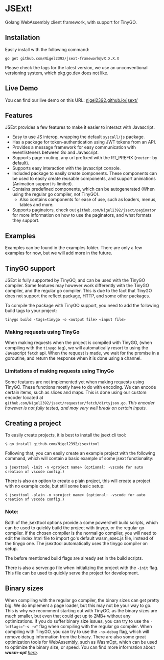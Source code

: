 # JSExt!

Golang WebAssembly client framework, with support for TinyGO.

## Installation
Easily install  with the following command:
```
go get github.com/Nigel2392/jsext-framework@vX.X.X.X
```

Please check the tags for the latest version, we use an unconventional versioning system, which pkg.go.dev does not like.

## Live Demo
You can find our live demo on this URL: [nigel2392.github.io/jsext/](https://nigel2392.github.io/jsext/)

## Features
JSExt provides a few features to make it easier to interact with Javascript.
* Easy to use JS interop, wrapping the default `syscall/js` package.
* Has a package for token-authentication using JWT tokens from an API.
* Provides a message framework for easy communication with eventlisteners between Go and Javascript.
* Supports page-routing, any url prefixed with the RT_PREFIX (`router:` by default).
* Supports easy interaction with the javascript console.
* Included package to easily create components. These components can be used to easily create reusable components, and support animations (Animation support is limited).
* Contains predefined components, which can be autogenerated (When using the regular go compiler, not TinyGO).
  * Also contains components for ease of use, such as loaders, menus, tables and more.
* Supports paginators, check out `github.com/Nigel2392/jsext/paginator` for more information on how to use the paginators, and what formats they support.

## Examples
Examples can be found in the examples folder.
There are only a few examples for now, but we will add more in the future.

## TinyGO support
JSExt is fully supported by TinyGO, and can be used with the TinyGO compiler.
Some features may however work differently with the TinyGO compiler, and the regular go compiler.
This is due to the fact that TinyGO does not support the reflect package, HTTP, and some other packages.

To compile the package with TinyGO support, you need to add the following build tags to your project:
```
tinygo build -tags=tinygo -o <output file> <input file>
```

### Making requests using TinyGo
When making requests when the project is compiled with TinyGO, (when compiling with the `tinygo` tag), 
we will automatically resort to using the Javascript `fetch` api.
When the request is made, we wait for the promise in a goroutine, and return the response when it is done using a channel.

### Limitations of making requests using TinyGo
Some features are not implemented yet when making requests using TinyGO.
These functions mostly have to do with encoding.
We can encode certain items, such as slices and maps. 
This is done using our custom encoder located at `github.com/Nigel2392/jsext/requester/fetch/dirtyjson.go`.
*This encoder however is not fully tested, and may very well break on certain inputs.*

## Creating a project
To easily create projects, it is best to install the jsext cli tool:
```
$ go install github.com/Nigel2392/jsexttool
```
Following that, you can easily create an example project with the following command, which will contain a basic example of some jsext functionality:
```
$ jsexttool -init -n <project name> (optional: -vscode for auto creation of vscode config.)
```
There is also an option to create a plain project, this will create a project with no example code, but still some basic setup:
```
$ jsexttool -plain -n <project name> (optional: -vscode for auto creation of vscode config.)
```
### Note:
Both of the jsexttool options provide a some powershell build scripts, which can be used to quickly build the project with tinygo, or the regular go compiler.
If the chosen compiler is the normal go compiler, you will need to edit the index.html file to import go's default wasm_exec.js file, instead of the tinygo one.
The jsexttool automatically uses the tinygo compiler on setup.

The before mentioned build flags are already set in the build scripts.

There is also a server.go file when initializing the project with the `-init` flag. This file can be used to quickly serve the project for development.

## Binary sizes
When compiling with the regular go compiler, the binary sizes can get pretty big. We do implement a page loader, but this may not be your way to go.
This is why we recomment starting out with TinyGO, as the binary sizes are much smaller, but even that could get up to 2MB+ without any optimizations.
If you do suffer binary size issues, you can try to use the `-ldflags="-s -w"` flag when compiling with the regular go compiler.
When compiling with TinyGO, you can try to use the `-no-debug` flag, which will remove debug information from the binary.
There are also some great optimization tools for WebAssembly, such as WasmOpt, which can be used to optimize the binary size, or speed.
You can find more information about ***wasm-opt** [here](https://github.com/WebAssembly/binaryen)*.

